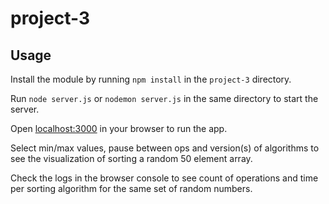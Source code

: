 # project-3

## Usage

Install the module by running `npm install` in the `project-3` directory.

Run `node server.js` or `nodemon server.js` in the same directory to start the server.

Open [localhost:3000](http://localhost:3000/) in your browser to run the app.

Select min/max values, pause between ops and version(s) of algorithms to see the visualization of sorting a random 50 element array.

Check the logs in the browser console to see count of operations and time per sorting algorithm for the same set of random numbers.
